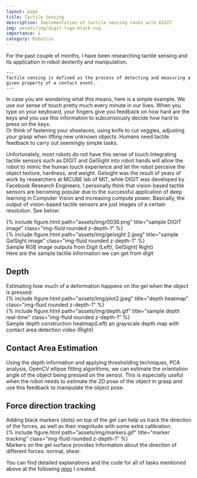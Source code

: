 ```yaml
---
layout: page
title: Tactile Sensing
description: Implementation of tactile sensing tasks with DIGIT
img: assets/img/digit-logo-black.svg
importance: 1
category: Robotics
---
```


For the past couple of months, I have been researching tactile sensing and its application in robot dexterity and manipulation.   

    ---
    Tactile sensing is defined as the process of detecting and measuring a given property of a contact event. 
    ---
    
In case you are wondering what this means, here is a simple example. We use our sense of touch pretty much every minute in our lives. When you type on your keyboard, your fingers give you feedback on how hard are the keys and you use this information to subconsiously decide how hard to press on the keys.   
Or think of fastening your shoelaces, using knife to cut veggies, adjusting your grasp when lifting new unknown objects. Humans need tactile feedback to carry out seemingly simple tasks.   

Unfortunately, most robots do not have this sense of touch.Integrating tactile sensors such as DIGIT and GelSight into robot hands will allow the robot to mimic the human touch experience and let the robot perceive the object texture, hardness, and weight. Gelsight was the result of years of work by researchers at MCUBE lab of MIT, while DIGIT was developed by Facebook Research Engineers. 
I personally think that vision-based tactile sensors are becoming popular due to the successful application of deep learning in Computer Vision and increasing compute power. Basically, the output of vision-based tactile sensors are just images of a certain resolution. See below:

<div class="row">
    <div class="col-sm mt-3 mt-md-0">
        {% include figure.html path="assets/img/0036.png" title="sample DIGIT image" class="img-fluid rounded z-depth-1" %}
    </div>
    <div class="col-sm mt-3 mt-md-0">
        {% include figure.html path="assets/img/gelsight 2.jpeg" title="sample GelSight image" class="img-fluid rounded z-depth-1" %}
    </div>
</div>
<div class="caption">
    Sample RGB image outputs from Digit (Left), GelSight( Right)
</div>
Here are the sample tactile information we can get from digit
<h2>
    Depth
</h2>
Estimating how much of a deformation happens on the gel when the object is pressed:
<div class="row">
    <div class="col-sm mt-3 mt-md-0">
        {% include figure.html path="assets/img/plot2.jpeg" title="depth heatmap" class="img-fluid rounded z-depth-1" %}
    </div>
    <div class="col-sm mt-3 mt-md-0">
        {% include figure.html path="assets/img/depth.gif" title="sample depth real-time" class="img-fluid rounded z-depth-1" %}
    </div>
</div>
<div class="caption">
    Sample depth construction heatmap(Left) an grayscale depth map with contact area detection video (Right)
</div>
<h2>
    Contact Area Estimation
</h2>
Using the depth information and applying thresholding techniques, PCA analysis, OpenCV ellipse fitting algorithms, we can estimate the orientation angle of the object being pressed on the sensor. This is especially useful when the robot needs to estimate the 2D pose of the object in grasp and use this feedback to manipulate the object pose.
<h2>
    Force direction tracking
</h2>
Adding black markers (dots) on top of the gel can help us track the direction of the forces, as well as their magnitude with some extra calibration.  

<div class="row">
    <div class="col-sm mt-3 mt-md-0">
        {% include figure.html path="assets/img/markers.gif" title="marker tracking" class="img-fluid rounded z-depth-1" %}
    </div>
</div>
<div class="caption">
   Markers on the gel surface provides information about the direction of different forces: normal, shear.
</div>

You can find detailed explanations and the code for all of tasks mentioned above at the following [repo](https://github.com/vocdex/digit-depth) I created.
